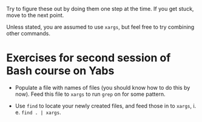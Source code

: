 Try to figure these out by doing them one step at the time. If you get stuck, move to the next point.

Unless stated, you are assumed to use `xargs`, but feel free to try combining other commands.

# Exercises for second session of Bash course on Yabs #

* Populate a file with names of files (you should know how to do this by now). Feed this file to `xargs` to run `grep` on for some pattern.

* Use `find` to locate your newly created files, and feed those in to `xargs`, i. e. `find . | xargs`.

